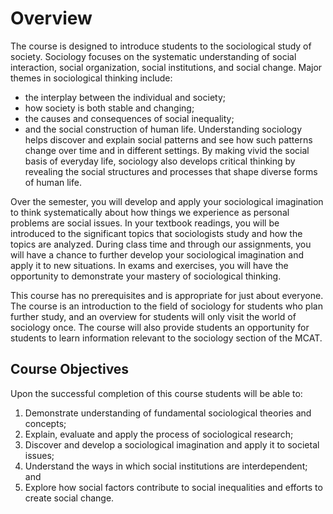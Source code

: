 # Overview

The course is designed to introduce students to the sociological study of society. Sociology focuses on the systematic understanding of social interaction, social organization, social institutions, and social change. Major themes in sociological thinking include:
* the interplay between the individual and society;
* how society is both stable and changing;
* the causes and consequences of social inequality;
* and the social construction of human life.
Understanding sociology helps discover and explain social patterns and see how such patterns change over time and in different settings. By making vivid the social basis of everyday life, sociology also develops critical thinking by revealing the social structures and processes that shape diverse forms of human life.

Over the semester, you will develop and apply your sociological imagination to think systematically about how things we experience as personal problems are social issues. In your textbook readings, you will be introduced to the significant topics that sociologists study and how the topics are analyzed. During class time and through our assignments, you will have a chance to further develop your sociological imagination and apply it to new situations. In exams and exercises, you will have the opportunity to demonstrate your mastery of sociological thinking.

This course has no prerequisites and is appropriate for just about everyone. The course is an introduction to the field of sociology for students who plan further study, and an overview for students will only visit the world of sociology once. The course will also provide students an opportunity for students to learn information relevant to the sociology section of the MCAT.


## Course Objectives
Upon the successful completion of this course students will be able to:
1. Demonstrate understanding of fundamental sociological theories and concepts;
1. Explain, evaluate and apply the process of sociological research;
2. Discover and develop a sociological imagination and apply it to societal issues;
3. Understand the ways in which social institutions are interdependent; and
4. Explore how social factors contribute to social inequalities and efforts to create social change.
